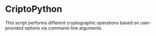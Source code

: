 # CriptoPython
This script performs different cryptographic operations based on user-provided options via command-line arguments.
